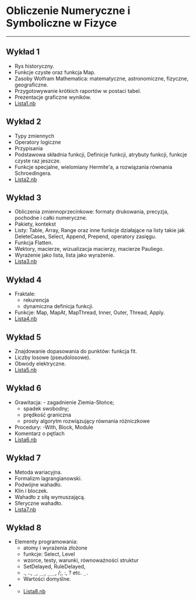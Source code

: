 # Obliczenie Numeryczne i Symboliczne w Fizyce
----
## Wykład 1
- Rys historyczny. 
- Funkcje czyste oraz funkcja Map. 
- Zasoby Wolfram Mathematica: matematyczne, astronomiczne, fizyczne, geograficzne. 
- Przygotowywanie krótkich raportów w postaci tabel. 
- Prezentacje graficzne wyników.
- <a id="raw-url" href="https://github.com/kgraczyk/onisf/blob/main/Lista1_2021.nb" download> Lista1.nb</a>


## Wykład 2
- Typy zmiennych
- Operatory logiczne 
- Przypisania 
- Podstawowa składnia funkcji, Definicje funkcji, atrybuty funkcji, funkcje czyste raz jeszcze. 
- Funkcje specjalne, wielomiany Hermite'a, a rozwiązania równania Schroedingera. 
- <a id="raw-url" href="https://github.com/kgraczyk/onisf/blob/main/Lista2_2021.nb" download> Lista2.nb</a>

## Wykład 3

- Obliczenia zmiennoprzecinkowe: formaty drukowania, precyzja, pochodne i całki numeryczne. 
- Pakiety, kontekst
- Listy: Table, Array, Range oraz inne funkcje działające na listy takie jak DeleteCases, Select, Append, Prepend, operatory zasięgu. 
- Funkcja Flatten. 
- Wektory, macierze, wizualizacja macierzy, macierze Pauliego. 
- Wyrażenie jako lista, lista jako wyrażenie.
- <a id="raw-url" href="https://github.com/kgraczyk/onisf/blob/main/Lista3_2021.nb" download> Lista3.nb</a>


## Wykład 4

- Fraktale:
	- rekurencja 
	- dynamiczna definicja funkcji. 
- Funkcje: Map, MapAt, MapThread, Inner, Outer, Thread, Apply. 
- <a id="raw-url" href="https://github.com/kgraczyk/onisf/blob/main/Lista4_2021.nb" download> Lista4.nb</a>

## Wykład 5

- Znajdowanie dopasowania do punktów: funkcja fit. 
- Liczby losowe (pseudolosowe). 
- Obwody elektryczne.
- <a id="raw-url" href="https://github.com/kgraczyk/onisf/blob/main/Lista5_2021.nb" download> Lista5.nb</a>

## Wykład 6

- Grawitacja: 
        - zagadnienie Ziemia-Słońce; 
	- spadek swobodny; 
	- prędkość graniczna
	- prosty algorytm rozwiązujący równania różniczkowe
- Procedury: 
	-With, Block, Module
- Komentarz o pętlach
- <a id="raw-url" href="https://github.com/kgraczyk/onisf/blob/main/Lista6_2021.nb" download> Lista6.nb</a>

## Wykład 7

- Metoda wariacyjna. 
- Formalizm lagrangianowski. 
- Podwójne wahadło. 
- Klin i bloczek.
- Wahadło z siłą wymuszającą.
- Sferyczne wahadło.
- <a id="raw-url" href="https://github.com/kgraczyk/onisf/blob/main/Lista7_2021.nb" download> Lista7.nb</a>

## Wykład 8

- Elementy programowania: 
	- atomy i wyrażenia złożone
	- funkcje: Select, Level
	- wzorce, testy, warunki, równoważności struktur 
	- SetDelayed, RuleDelayed, 
	- ., .., `_`, `__`, `___`, /;, :, ? etc. `_.`
	- Wartości domyślne.
- - <a id="raw-url" href="https://github.com/kgraczyk/onisf/blob/main/Lista8_2021.nb" download> Lista8.nb</a>
